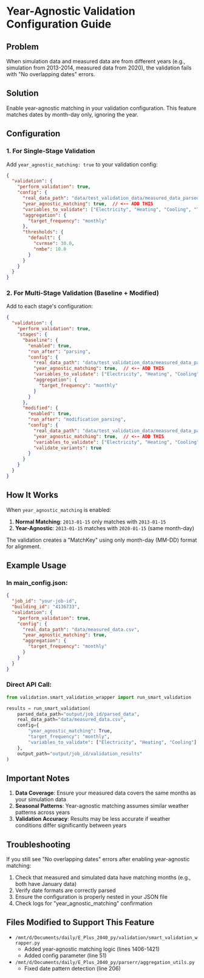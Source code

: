 # Year-Agnostic Validation Configuration Guide

## Problem
When simulation data and measured data are from different years (e.g., simulation from 2013-2014, measured data from 2020), the validation fails with "No overlapping dates" errors.

## Solution
Enable year-agnostic matching in your validation configuration. This feature matches dates by month-day only, ignoring the year.

## Configuration

### 1. For Single-Stage Validation

Add `year_agnostic_matching: true` to your validation config:

```json
{
  "validation": {
    "perform_validation": true,
    "config": {
      "real_data_path": "data/test_validation_data/measured_data_parsed_format_daily_4136733.csv",
      "year_agnostic_matching": true,  // <-- ADD THIS
      "variables_to_validate": ["Electricity", "Heating", "Cooling", "Temperature"],
      "aggregation": {
        "target_frequency": "monthly"
      },
      "thresholds": {
        "default": {
          "cvrmse": 30.0,
          "nmbe": 10.0
        }
      }
    }
  }
}
```

### 2. For Multi-Stage Validation (Baseline + Modified)

Add to each stage's configuration:

```json
{
  "validation": {
    "perform_validation": true,
    "stages": {
      "baseline": {
        "enabled": true,
        "run_after": "parsing",
        "config": {
          "real_data_path": "data/test_validation_data/measured_data_parsed_format_daily_4136733.csv",
          "year_agnostic_matching": true,  // <-- ADD THIS
          "variables_to_validate": ["Electricity", "Heating", "Cooling", "Temperature"],
          "aggregation": {
            "target_frequency": "monthly"
          }
        }
      },
      "modified": {
        "enabled": true,
        "run_after": "modification_parsing",
        "config": {
          "real_data_path": "data/test_validation_data/measured_data_parsed_format_daily_4136733.csv",
          "year_agnostic_matching": true,  // <-- ADD THIS
          "variables_to_validate": ["Electricity", "Heating", "Cooling", "Temperature"],
          "validate_variants": true
        }
      }
    }
  }
}
```

## How It Works

When `year_agnostic_matching` is enabled:

1. **Normal Matching**: `2013-01-15` only matches with `2013-01-15`
2. **Year-Agnostic**: `2013-01-15` matches with `2020-01-15` (same month-day)

The validation creates a "MatchKey" using only month-day (MM-DD) format for alignment.

## Example Usage

### In main_config.json:
```json
{
  "job_id": "your-job-id",
  "building_id": "4136733",
  "validation": {
    "perform_validation": true,
    "config": {
      "real_data_path": "data/measured_data.csv",
      "year_agnostic_matching": true,
      "aggregation": {
        "target_frequency": "monthly"
      }
    }
  }
}
```

### Direct API Call:
```python
from validation.smart_validation_wrapper import run_smart_validation

results = run_smart_validation(
    parsed_data_path="output/job_id/parsed_data",
    real_data_path="data/measured_data.csv",
    config={
        "year_agnostic_matching": True,
        "target_frequency": "monthly",
        "variables_to_validate": ["Electricity", "Heating", "Cooling"]
    },
    output_path="output/job_id/validation_results"
)
```

## Important Notes

1. **Data Coverage**: Ensure your measured data covers the same months as your simulation data
2. **Seasonal Patterns**: Year-agnostic matching assumes similar weather patterns across years
3. **Validation Accuracy**: Results may be less accurate if weather conditions differ significantly between years

## Troubleshooting

If you still see "No overlapping dates" errors after enabling year-agnostic matching:

1. Check that measured and simulated data have matching months (e.g., both have January data)
2. Verify date formats are correctly parsed
3. Ensure the configuration is properly nested in your JSON file
4. Check logs for "year_agnostic_matching" confirmation

## Files Modified to Support This Feature

- `/mnt/d/Documents/daily/E_Plus_2040_py/validation/smart_validation_wrapper.py`
  - Added year-agnostic matching logic (lines 1406-1421)
  - Added config parameter (line 51)
- `/mnt/d/Documents/daily/E_Plus_2040_py/parserr/aggregation_utils.py`
  - Fixed date pattern detection (line 206)
